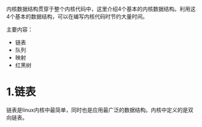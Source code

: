内核数据结构贯穿于整个内核代码中，这里介绍4个基本的内核数据结构。利用这4个基本的数据结构，可以在编写内核代码时节约大量时间。

主要内容：

* 链表
* 队列
* 映射
* 红黑树

# 1.链表
链表是linux内核中最简单，同时也是应用最广泛的数据结构。内核中定义的是双向链表。